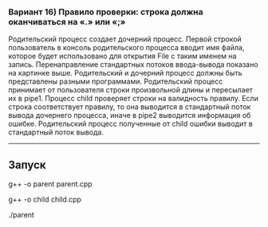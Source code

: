 ### Вариант 16) Правило проверки: строка должна оканчиваться на «.» или «;»
Родительский процесс создает дочерний процесс. Первой строкой пользователь в консоль
родительского процесса вводит имя файла, которое будет использовано для открытия File с таким
именем на запись. Перенаправление стандартных потоков ввода-вывода показано на картинке
выше. Родительский и дочерний процесс должны быть представлены разными программами.
Родительский процесс принимает от пользователя строки произвольной длины и пересылает их в
pipe1. Процесс child проверяет строки на валидность правилу. Если строка соответствует правилу,
то она выводится в стандартный поток вывода дочернего процесса, иначе в pipe2 выводится
информация об ошибке. Родительский процесс полученные от child ошибки выводит в
стандартный поток вывода.

<hr>

## Запуск

g++ -o parent parent.cpp

g++ -o child child.cpp

./parent